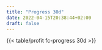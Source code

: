 ```yaml
---
title: "Progress 30d"
date: 2022-04-15T20:38:44+02:00
draft: false
---
```

{{< table/profit fc-progress 30d >}}
